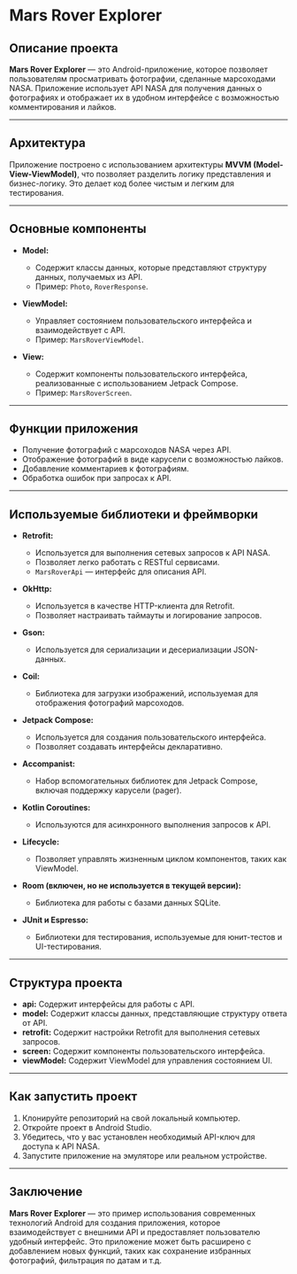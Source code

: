 # Mars Rover Explorer

## Описание проекта

**Mars Rover Explorer** — это Android-приложение, которое позволяет пользователям просматривать фотографии, сделанные марсоходами NASA. Приложение использует API NASA для получения данных о фотографиях и отображает их в удобном интерфейсе с возможностью комментирования и лайков.

---

## Архитектура

Приложение построено с использованием архитектуры **MVVM (Model-View-ViewModel)**, что позволяет разделить логику представления и бизнес-логику. Это делает код более чистым и легким для тестирования.

---

## Основные компоненты

- **Model:**
    - Содержит классы данных, которые представляют структуру данных, получаемых из API.
    - Пример: `Photo`, `RoverResponse`.

- **ViewModel:**
    - Управляет состоянием пользовательского интерфейса и взаимодействует с API.
    - Пример: `MarsRoverViewModel`.

- **View:**
    - Содержит компоненты пользовательского интерфейса, реализованные с использованием Jetpack Compose.
    - Пример: `MarsRoverScreen`.

---

## Функции приложения

- Получение фотографий с марсоходов NASA через API.
- Отображение фотографий в виде карусели с возможностью лайков.
- Добавление комментариев к фотографиям.
- Обработка ошибок при запросах к API.

---

## Используемые библиотеки и фреймворки

- **Retrofit:**
    - Используется для выполнения сетевых запросов к API NASA.
    - Позволяет легко работать с RESTful сервисами.
    - `MarsRoverApi` — интерфейс для описания API.

- **OkHttp:**
    - Используется в качестве HTTP-клиента для Retrofit.
    - Позволяет настраивать таймауты и логирование запросов.

- **Gson:**
    - Используется для сериализации и десериализации JSON-данных.

- **Coil:**
    - Библиотека для загрузки изображений, используемая для отображения фотографий марсоходов.

- **Jetpack Compose:**
    - Используется для создания пользовательского интерфейса.
    - Позволяет создавать интерфейсы декларативно.

- **Accompanist:**
    - Набор вспомогательных библиотек для Jetpack Compose, включая поддержку карусели (pager).

- **Kotlin Coroutines:**
    - Используются для асинхронного выполнения запросов к API.

- **Lifecycle:**
    - Позволяет управлять жизненным циклом компонентов, таких как ViewModel.

- **Room (включен, но не используется в текущей версии):**
    - Библиотека для работы с базами данных SQLite.

- **JUnit и Espresso:**
    - Библиотеки для тестирования, используемые для юнит-тестов и UI-тестирования.

---

## Структура проекта

- **api:** Содержит интерфейсы для работы с API.
- **model:** Содержит классы данных, представляющие структуру ответа от API.
- **retrofit:** Содержит настройки Retrofit для выполнения сетевых запросов.
- **screen:** Содержит компоненты пользовательского интерфейса.
- **viewModel:** Содержит ViewModel для управления состоянием UI.

---

## Как запустить проект

1. Клонируйте репозиторий на свой локальный компьютер.
2. Откройте проект в Android Studio.
3. Убедитесь, что у вас установлен необходимый API-ключ для доступа к API NASA.
4. Запустите приложение на эмуляторе или реальном устройстве.

---

## Заключение

**Mars Rover Explorer** — это пример использования современных технологий Android для создания приложения, которое взаимодействует с внешними API и предоставляет пользователю удобный интерфейс. Это приложение может быть расширено с добавлением новых функций, таких как сохранение избранных фотографий, фильтрация по датам и т.д.    